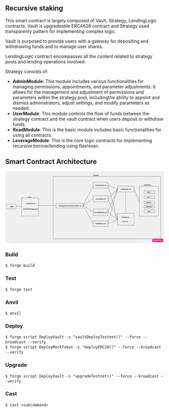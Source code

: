 ## Recursive staking

This smart contract is largely composed of Vault, Strategy, LendingLogic contracts. Vault is upgradeable ERC4626 contract and Strategy used transparenty pattern for implementing complex logic.

Vault is purposed to provide users with a gateway for depositing and withdrawing funds and to manage user shares. 

LendingLogic contract encompasses all the content related to strategy pools and lending operations involved.

Strategy consists of:
-   **AdminModule**: This module includes various functionalities for managing permissions, appointments, and parameter adjustments. It allows for the management and adjustment of permissions and parameters within the strategy pool, includingthe ability to appoint and dismiss administrators, adjust settings, and modify parameters as needed.
-   **UserModule**: This module controls the flow of funds between the strategy contract and the vault contract when users deposit or withdraw funds.
-   **ReadModule**: This is the basic module includes basic functionalities for using all contracts.
-   **LeverageModule**: This is the core logic contracts for implementing recursive borrow/lending using flashloan.

## Smart Contract Architecture
![](1.png)

### Build

```shell
$ forge build
```

### Test

```shell
$ forge test
```

### Anvil

```shell
$ anvil
```

### Deploy

```shell
$ forge script DeployVault -s "vaultDeployTestnet()" --force --broadcast --verify
$ forge script DeployMockToken -s "deployERC20()" --force --broadcast --verify
```
### Upgrade

```shell
$ forge script DeployVault -s "upgradeTestnet()" --force --broadcast --verify
```
### Cast

```shell
$ cast <subcommand>
```
